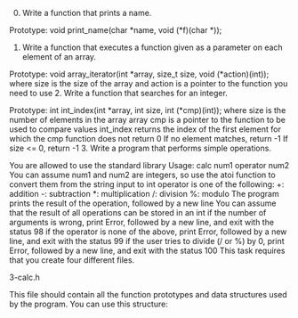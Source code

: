 0. Write a function that prints a name.

Prototype: void print_name(char *name, void (*f)(char *));
1. Write a function that executes a function given as a parameter on each element of an array.

Prototype: void array_iterator(int *array, size_t size, void (*action)(int));
where size is the size of the array
and action is a pointer to the function you need to use
2. Write a function that searches for an integer.

Prototype: int int_index(int *array, int size, int (*cmp)(int));
where size is the number of elements in the array array
cmp is a pointer to the function to be used to compare values
int_index returns the index of the first element for which the cmp function does not return 0
If no element matches, return -1
If size <= 0, return -1
3. Write a program that performs simple operations.

You are allowed to use the standard library
Usage: calc num1 operator num2
You can assume num1 and num2 are integers, so use the atoi function to convert them from the string input to int
operator is one of the following:
+: addition
-: subtraction
*: multiplication
/: division
%: modulo
The program prints the result of the operation, followed by a new line
You can assume that the result of all operations can be stored in an int
if the number of arguments is wrong, print Error, followed by a new line, and exit with the status 98
if the operator is none of the above, print Error, followed by a new line, and exit with the status 99
if the user tries to divide (/ or %) by 0, print Error, followed by a new line, and exit with the status 100
This task requires that you create four different files.

3-calc.h

This file should contain all the function prototypes and data structures used by the program. You can use this structure:
